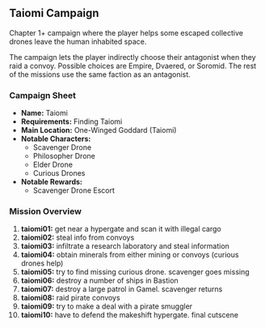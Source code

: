 ## Taiomi Campaign

Chapter 1+ campaign where the player helps some escaped collective drones leave
the human inhabited space.

The campaign lets the player indirectly choose their antagonist when they raid
a convoy. Possible choices are Empire, Dvaered, or Soromid. The rest of the
missions use the same faction as an antagonist.

### Campaign Sheet

* **Name:** Taiomi
* **Requirements:** Finding Taiomi
* **Main Location:** One-Winged Goddard (Taiomi)
* **Notable Characters:**
   * Scavenger Drone
   * Philosopher Drone
   * Elder Drone
   * Curious Drones
* **Notable Rewards:**
   * Scavenger Drone Escort

### Mission Overview

1. **taiomi01:** get near a hypergate and scan it with illegal cargo
1. **taiomi02:** steal info from convoys
1. **taiomi03:** infiltrate a research laboratory and steal information
1. **taiomi04:** obtain minerals from either mining or convoys (curious drones help)
1. **taiomi05:** try to find missing curious drone. scavenger goes missing
1. **taiomi06:** destroy a number of ships in Bastion
1. **taiomi07:** destroy a large patrol in Gamel. scavenger returns
1. **taiomi08:** raid pirate convoys
1. **taiomi09:** try to make a deal with a pirate smuggler
1. **taiomi10:** have to defend the makeshift hypergate. final cutscene
